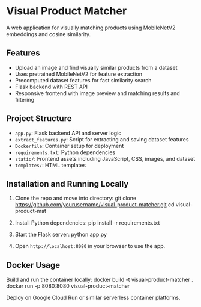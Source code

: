 # Visual Product Matcher

A web application for visually matching products using MobileNetV2 embeddings and cosine similarity.

## Features

- Upload an image and find visually similar products from a dataset
- Uses pretrained MobileNetV2 for feature extraction
- Precomputed dataset features for fast similarity search
- Flask backend with REST API
- Responsive frontend with image preview and matching results and filtering

## Project Structure

- `app.py`: Flask backend API and server logic
- `extract_features.py`: Script for extracting and saving dataset features
- `Dockerfile`: Container setup for deployment
- `requirements.txt`: Python dependencies
- `static/`: Frontend assets including JavaScript, CSS, images, and dataset
- `templates/`: HTML templates

## Installation and Running Locally

1. Clone the repo and move into directory:
git clone https://github.com/yourusername/visual-product-matcher.git
cd visual-product-mat

2. Install Python dependencies:
pip install -r requirements.txt

3. Start the Flask server:
python app.py

4. Open `http://localhost:8080` in your browser to use the app.

## Docker Usage

Build and run the container locally:
docker build -t visual-product-matcher .
docker run -p 8080:8080 visual-product-matcher

Deploy on Google Cloud Run or similar serverless container platforms.




